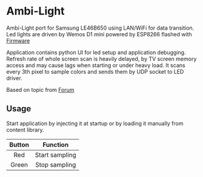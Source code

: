 # Ambi-Light

Ambi-Light port for Samsung LE46B650 using LAN/WiFi for data transition.
Led lights are driven by Wemos D1 mini powered by ESP8266 flashed with [Firmware](https://github.com/aenniw/wemos_d1)

Application contains python UI for led setup and application debugging. Refresh rate of whole screen scan is heavily delayed,
by TV screen memory access and may cause lags when starting or under heavy load. It scans every 3th pixel to sample colors
and sends them by UDP socket to LED driver.

Based on topic from [Forum](http://forum.samygo.tv/viewtopic.php?f=5&t=963&sid=c4e216e79b0a9286ec017d83d837c794)

## Usage

Start application by injecting it at startup or by loading it manually from content library.
 
| Button | Function         |
|:------:|:----------------:|
| Red    | Start sampling   |
| Green  | Stop sampling    |